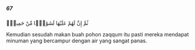 ##### 67

<span class="ayah">ثُمَّ إِنَّ لَهُمْ عَلَيْهَا لَشَوْبًۭا مِّنْ حَمِيمٍۢ</span>

<span class="ayah_translation">Kemudian sesudah makan buah pohon zaqqum itu pasti mereka mendapat minuman yang bercampur dengan air yang sangat panas.</span>

